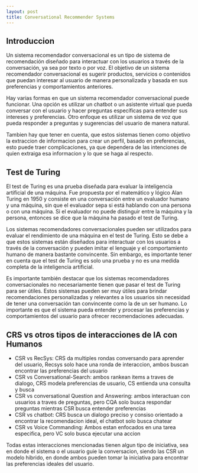```yaml
---
layout: post
title: Conversational Recommender Systems
---
```


## Introduccion

Un sistema recomendador conversacional es un tipo de sistema de recomendación diseñado para interactuar con los usuarios a través de la conversación, ya sea por texto o por voz. El objetivo de un sistema recomendador conversacional es sugerir productos, servicios o contenidos que puedan interesar al usuario de manera personalizada y basada en sus preferencias y comportamientos anteriores.

Hay varias formas en que un sistema recomendador conversacional puede funcionar. Una opción es utilizar un chatbot o un asistente virtual que pueda conversar con el usuario y hacer preguntas específicas para entender sus intereses y preferencias. Otro enfoque es utilizar un sistema de voz que pueda responder a preguntas y sugerencias del usuario de manera natural.

Tambien hay que tener en cuenta, que estos sistemas tienen como objetivo la extraccion de informacion para crear un perfil, basado en preferencias, esto puede traer complicaciones, ya que dependera de las intenciones de quien extraiga esa informacion y lo que se haga al respecto.

## Test de Turing

El test de Turing es una prueba diseñada para evaluar la inteligencia artificial de una máquina. Fue propuesta por el matemático y lógico Alan Turing en 1950 y consiste en una conversación entre un evaluador humano y una máquina, sin que el evaluador sepa si está hablando con una persona o con una máquina. Si el evaluador no puede distinguir entre la máquina y la persona, entonces se dice que la máquina ha pasado el test de Turing.

Los sistemas recomendadores conversacionales pueden ser utilizados para evaluar el rendimiento de una máquina en el test de Turing. Esto se debe a que estos sistemas están diseñados para interactuar con los usuarios a través de la conversación y pueden imitar el lenguaje y el comportamiento humano de manera bastante convincente. Sin embargo, es importante tener en cuenta que el test de Turing es solo una prueba y no es una medida completa de la inteligencia artificial.

Es importante también destacar que los sistemas recomendadores conversacionales no necesariamente tienen que pasar el test de Turing para ser útiles. Estos sistemas pueden ser muy útiles para brindar recomendaciones personalizadas y relevantes a los usuarios sin necesidad de tener una conversación tan convincente como la de un ser humano. Lo importante es que el sistema pueda entender y procesar las preferencias y comportamientos del usuario para ofrecer recomendaciones adecuadas.

## CRS vs otros tipos de interacciones de IA con Humanos

- CSR vs RecSys: CRS da multiples rondas conversando para aprender del usuario, Recsys solo hace una ronda de interaccion, ambos buscan encontrar las preferencias del usuario
- CSR vs Conversational-Search: ambos rankean items a traves de dialogo, CRS modela preferencias de usuario, CS entienda una consulta y busca
- CSR vs conversational Question and Answering: ambos interactuan con usuarios a traves de preguntas, pero CQA solo busca respondar preguntas mientras CSR busca entender preferencias
- CSR vs chatbot: CRS busca un dialogo preciso y consiso orientado a encontrar la recomendacion ideal, el chatbot solo busca chatear
- CSR vs Voice Commanding: Ambos estan enfocados en una tarea especifica, pero VC solo busca ejecutar una accion

Todas estas interacciones mencionadas tienen algun tipo de iniciativa, sea en donde el sistema o el usuario guie la conversacion, siendo las CSR un modelo hibrido, en donde ambos pueden tomar la iniciativa para encontrar las preferencias ideales del usuario.

